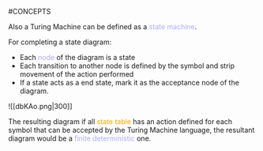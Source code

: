 #CONCEPTS 

Also a Turing Machine can be defined as a <span style="color:#ababf5;">state machine</span>. 

For completing a state diagram: 
* Each <span style="color:#ababf5;">node</span> of the diagram is a state 
* Each transition to another node is defined by the symbol and strip movement of the action performed
* If a state acts as a end state, mark it as the acceptance node of the diagram. 

![[dbKAo.png|300]]

The resulting diagram if all <span style="color:orange;">state table</span> has an action defined for each symbol that can be accepted by the Turing Machine language, the resultant diagram would be a <span style="color:#ababf5;">finite deterministic</span> one. 

